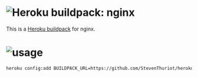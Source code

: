 ![Heroku buildpack: nginx](https://cloud.githubusercontent.com/assets/544444/5789177/42eaf836-9e60-11e4-9042-c1c7d820065b.png)
=======================

This is a [Heroku buildpack](http://devcenter.heroku.com/articles/buildpack) for nginx.

![usage](https://cloud.githubusercontent.com/assets/544444/5789178/465597ba-9e60-11e4-887c-3a3f424265f4.png)
=====

```bash
heroku config:add BUILDPACK_URL=https://github.com/StevenThuriot/heroku-buildpack-nginx#master
```
